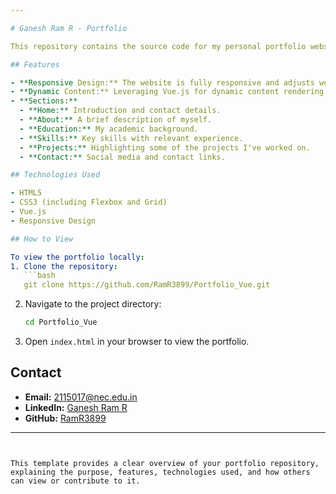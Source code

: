 ```yaml
---

# Ganesh Ram R - Portfolio

This repository contains the source code for my personal portfolio website. The portfolio showcases my skills, projects, education, and contact information.

## Features

- **Responsive Design:** The website is fully responsive and adjusts well across different screen sizes.
- **Dynamic Content:** Leveraging Vue.js for dynamic content rendering.
- **Sections:**
  - **Home:** Introduction and contact details.
  - **About:** A brief description of myself.
  - **Education:** My academic background.
  - **Skills:** Key skills with relevant experience.
  - **Projects:** Highlighting some of the projects I've worked on.
  - **Contact:** Social media and contact links.

## Technologies Used

- HTML5
- CSS3 (including Flexbox and Grid)
- Vue.js
- Responsive Design

## How to View

To view the portfolio locally:
1. Clone the repository:
   ```bash
   git clone https://github.com/RamR3899/Portfolio_Vue.git
   ```
2. Navigate to the project directory:
   ```bash
   cd Portfolio_Vue
   ```
3. Open `index.html` in your browser to view the portfolio.

## Contact

- **Email:** [2115017@nec.edu.in](mailto:2115017@nec.edu.in)
- **LinkedIn:** [Ganesh Ram R](https://www.linkedin.com/in/ganesh-ram-r-0a2756229/)
- **GitHub:** [RamR3899](https://github.com/RamR3899)

---
```


This template provides a clear overview of your portfolio repository, explaining the purpose, features, technologies used, and how others can view or contribute to it.
